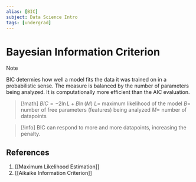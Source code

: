 ```yaml
---
alias: [BIC]
subject: Data Science Intro
tags: [undergrad]
---
```

# Bayesian Information Criterion



> [!note]
> BIC determies how well a model fits the data it was trained on in a probabilistic sense. The measure is balanced by the number of parameters being analyzed.
> It is computationally more efficient than the AIC evaluation.

> [!math]
> $BIC = -2 \ln{L} + B \ln{(M)}$
> $L=$ maximum likelihood of the model
> $B=$ number of free parameters (features) being analyzed
> $M=$ number of datapoints

> [!info]
> BIC can respond to more and more datapoints, increasing the penalty.

## References
1. [[Maximum Likelihood Estimation]]
2. [[Aikaike Information Criterion]]